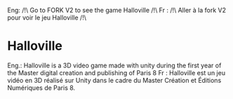 Eng: /!\ Go to FORK V2 to see the game Halloville /!\\
Fr : /!\ Aller à la fork V2 pour voir le jeu Halloville /!\

# Halloville
Eng.: Halloville is a 3D video game made with unity during the first year of the Master digital creation and publishing of Paris 8
Fr : Halloville est un jeu vidéo en 3D réalisé sur Unity dans le cadre du Master Création et Éditions Numériques de Paris 8.
